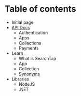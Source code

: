 # Table of contents

* Initial page
* [API Docs](app/README.md)
  * Authentication
  * Apps
  * Collections
  * Payments
* Learn
  * What is SearchTap
  * App
  * Collection
  * [Synonyms](learn/synonyms.md)
* Libraries
  * NodeJS
  * .NET

